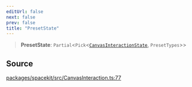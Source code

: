 ```yaml
---
editUrl: false
next: false
prev: false
title: "PresetState"
---
```


> **PresetState**: `Partial`\<`Pick`\<[`CanvasInteractionState`](CanvasInteractionState.md), `PresetTypes`\>\>

## Source

[packages/spacekit/src/CanvasInteraction.ts:77](https://github.com/nodenogg-in/alpha-p2p/blob/bd4a66e/packages/spacekit/src/CanvasInteraction.ts#L77)
